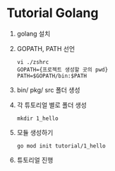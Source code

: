 # Tutorial Golang

1. golang 설치
2. GOPATH, PATH 선언
    ```
    vi ./zshrc
    GOPATH={프로젝트 생성할 곳의 pwd}
    PATH=$GOPATH/bin:$PATH
    ```
3. bin/ pkg/ src 폴더 생성

4. 각 튜토리얼 별로 폴더 생성
    ```
    mkdir 1_hello
    ```
5. 모듈 생성하기
    ```
    go mod init tutorial/1_hello
    ```
6. 튜토리얼 진행